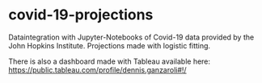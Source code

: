 # covid-19-projections

Dataintegration with Jupyter-Notebooks of Covid-19 data provided by the John Hopkins Institute.
Projections made with logistic fitting.

There is also a dashboard made with Tableau available here: https://public.tableau.com/profile/dennis.ganzaroli#!/
